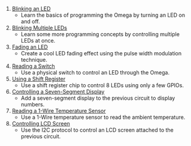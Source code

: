 1. [Blinking an LED](#starter-kit-blinking-led)
    * Learn the basics of programming the Omega by turning an LED on and off.
1. [Blinking Multiple LEDs](#starter-kit-multiple-leds)
    * Learn some more programming concepts by controlling multiple LEDs at once.
1. [Fading an LED](#starter-kit-fading-led)
    * Create a cool LED fading effect using the pulse width modulation technique.
1. [Reading a Switch](#starter-kit-reading-switch)
    * Use a physical switch to control an LED through the Omega.
1. [Using a Shift Register](#starter-kit-using-shift-register)
    * Use a shift register chip to control 8 LEDs using only a few GPIOs.
1. [Controlling a Seven-Segment Display](#starter-kit-seven-segment-display)
    * Add a seven-segment display to the previous circuit to display numbers.
1. [Reading a 1-Wire Temperature Sensor](#starter-kit-temp-sensor)
    * Use a 1-Wire temperature sensor to read the ambient temperature.
1. [Controlling LCD Screen](#starter-kit-controlling-an-lcd-screen)
    * Use the I2C protocol to control an LCD screen attached to the previous circuit.
